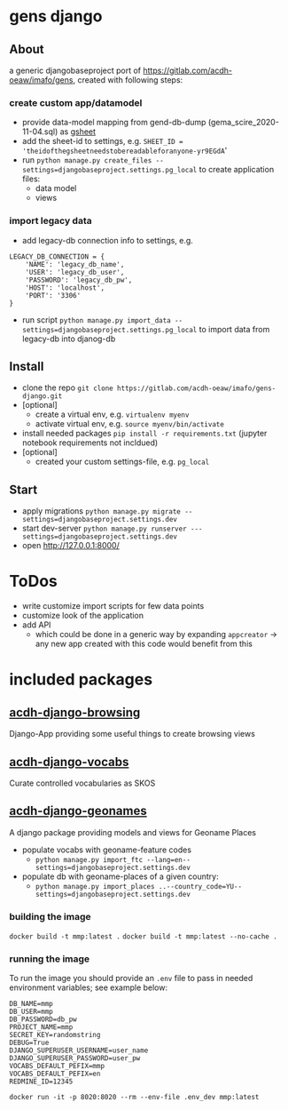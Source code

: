 # gens django

## About

a generic djangobaseproject port of https://gitlab.com/acdh-oeaw/imafo/gens, created with following steps:

### create custom app/datamodel

* provide data-model mapping from gend-db-dump (gema_scire_2020-11-04.sql) as [gsheet](https://docs.google.com/spreadsheets/d/1A68SVvRjXECFHlDMcuUfE_BL2k7HfXFB9jQ-yr9EGdA/edit#gid=0)
* add the sheet-id to settings, e.g. `SHEET_ID = 'theidofthegsheetneedstobereadableforanyone-yr9EGdA`'
* run `python manage.py create_files --settings=djangobaseproject.settings.pg_local` to create application files:
  * data model
  * views

### import legacy data
* add legacy-db connection info to settings, e.g. 
```
LEGACY_DB_CONNECTION = {
    'NAME': 'legacy_db_name',
    'USER': 'legacy_db_user',
    'PASSWORD': 'legacy_db_pw',
    'HOST': 'localhost',
    'PORT': '3306'
}
```
* run script `python manage.py import_data --settings=djangobaseproject.settings.pg_local` to import data from legacy-db into djanog-db

## Install

* clone the repo `git clone https://gitlab.com/acdh-oeaw/imafo/gens-django.git`
* [optional]
  * create a virtual env, e.g. `virtualenv myenv`
  * activate virtual env, e.g. `source myenv/bin/activate`
* install needed packages `pip install -r requirements.txt` (jupyter notebook requirements not incldued)
* [optional]
  * created your custom settings-file, e.g. `pg_local`

## Start

* apply migrations `python manage.py migrate --settings=djangobaseproject.settings.dev`
* start dev-server `python manage.py runserver ---settings=djangobaseproject.settings.dev`
* open http://127.0.0.1:8000/

# ToDos

* write customize import scripts for few data points
* customize look of the application
* add API
  * which could be done in a generic way by expanding `appcreator` -> any new app created with this code would benefit from this

# included packages

## [acdh-django-browsing](https://github.com/acdh-oeaw/acdh-django-browsing)

Django-App providing some useful things to create browsing views


## [acdh-django-vocabs](https://github.com/acdh-oeaw/acdh-django-vocabs)

Curate controlled vocabularies as SKOS

## [acdh-django-geonames](https://github.com/acdh-oeaw/acdh-django-geonames)

A django package providing models and views for Geoname Places

* populate vocabs with geoname-feature codes
    * `python manage.py import_ftc --lang=en--settings=djangobaseproject.settings.dev`
* populate db with geoname-places of a given country:
    * `python manage.py import_places ..--country_code=YU--settings=djangobaseproject.settings.dev`


### building the image

`docker build -t mmp:latest .`
`docker build -t mmp:latest --no-cache .`

### running the image

To run the image you should provide an `.env` file to pass in needed environment variables; see example below:

```
DB_NAME=mmp
DB_USER=mmp
DB_PASSWORD=db_pw
PROJECT_NAME=mmp
SECRET_KEY=randomstring
DEBUG=True
DJANGO_SUPERUSER_USERNAME=user_name
DJANGO_SUPERUSER_PASSWORD=user_pw
VOCABS_DEFAULT_PEFIX=mmp
VOCABS_DEFAULT_PEFIX=en
REDMINE_ID=12345
```

`docker run -it -p 8020:8020 --rm --env-file .env_dev mmp:latest`